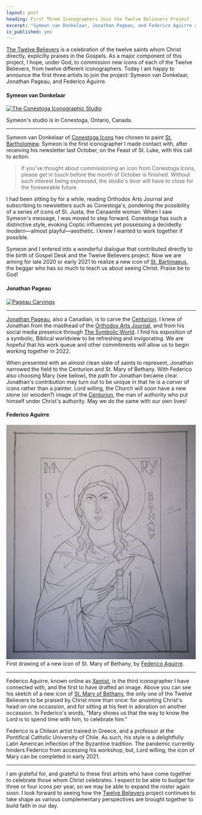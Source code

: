 ```yaml
---
layout: post
heading: First Three Iconographers Join the Twelve Believers Project
excerpt: "Symeon van Donkelaar, Jonathan Pageau, and Federico Aguirre are making new images of St. Bartimaeus, the Centurion, and St. Mary of Bethany."
is_published: yes
---
```


[The Twelve Believers](/the-twelve-believers/) is a celebration of the twelve
saints whom Christ directly, explicitly praises in the Gospels. As a major
component of this project, I hope, under God, to commission new icons of each
of the Twelve Believers, from twelve different iconographers. Today I am happy
to announce the first three artists to join the project: Symeon van
Donkelaar, Jonathan Pageau, and Federico Aguirre.


#### Symeon van Donkelaar

[![The Conestoga Iconographic Studio](../conestoga-studio.jpg)](https://www.conestogaicons.com/about/)
<div class="caption">Symeon's studio is in Conestoga, Ontario, Canada.</div>

---

Symeon van Donkelaar of [Conestoga Icons](https://www.conestogaicons.com/) has
chosen to paint [St. Bartholomew](/the-twelve-believers/st-bartimaeus/). Symeon
is the first iconographer I made contact with, after receiving his newsletter
last October, on the Feast of St. Luke, with this call to action:

> If you've thought about commissioning an icon from Conestoga Icons, please
> get in touch before the month of October is finished. Without such interest
> being expressed, the studio's door will have to close for the foreseeable
> future.


I had been sitting by for a while, reading Orthodox Arts Journal and
subscribing to newsletters such as Conestoga's, pondering the possibility of a
series of icons of St. Justa, the Canaanite woman. When I saw Symeon's message,
I was moved to step forward. Conestoga has such a distinctive style, evoking
Coptic influences yet possessing a decidedly modern—almost playful—aesthetic. I
knew I wanted to work together if possible.

Symeon and I entered into a wonderful dialogue that contributed directly to the
birth of Gospel Desk and the Twelve Believers project. Now we are aiming for
late 2020 or early 2021 to realize a new icon of [St.
Bartimaeus](/the-twelve-believers/st-bartimaeus/), the beggar who has so much
to teach us about seeing Christ. Praise be to God!


#### Jonathan Pageau

[![Pageau Carvings](../pageau-carvings.jpg)](https://pageaucarvings.com/)

---

[Jonathan Pageau](https://pageaucarvings.com/), also a Canadian, is to carve
the [Centurion](/the-twelve-believers/the-centurion/). I knew of Jonathan from
the masthead of the [Orthodox Arts Journal](https://orthodoxartsjournal.org/),
and from his social media presence through [The Symbolic
World](https://thesymbolicworld.com/). I find his exposition of a symbolic,
Biblical worldview to be refreshing and invigorating. We are hopeful that his
work queue and other commitments will allow us to begin working together in
2022.

When presented with an almost clean slate of saints to represent, Jonathan
narrowed the field to the Centurion and St. Mary of Bethany. With Federico also
choosing Mary (see below), the path for Jonathan became clear. Jonathan's
contribution may turn out to be unique in that he is a _carver_ of icons rather
than a painter. Lord willing, the Church will soon have a new stone (or
wooden?) image of the [Centurion](/the-twelve-believers/the-centurion/), the
man of authority who put himself under Christ's authority. May we do the same
with our own lives!



#### Federico Aguirre

<a href="/the-twelve-believers/st-mary-of-bethany/">
  <img src="/the-twelve-believers/st-mary-of-bethany/00.small.jpg"
    alt="St. Mary of Bethany, the twice-praised - first drawing">
</a>
<div class="caption">First drawing of a new icon of St. Mary of Bethany, by <a
href="https://www.xamist.com/">Federico Aguirre</a>.</div>

---

Federico Aguirre, known online as [Xamist](https://www.xamist.com/), is the
third iconographer I have connected with, and the first to have drafted an
image. Above you can see his sketch of a new icon of [St. Mary of
Bethany](/the-twelve-believers/st-mary-of-bethany/), the only one of the Twelve
Believers to be praised by Christ more than once: for anointing Christ's head
on one occassion, and for sitting at his feet in adoration on another
occassion. In Federico's words, "Mary shows us that the way to know the Lord is
to spend time with him, to celebrate him."

Federico is a Chilean artist trained in Greece, and a professor at the
Pontifical Catholic University of Chile. As such, his style is a delightfully
Latin American inflection of the Byzantine tradition. The pandemic currently
hinders Federico from accessing his workshop, but, Lord willing, the icon of
Mary can be completed in early 2021.

---

I am grateful for, and grateful to these first artists who have come together
to celebrate those whom Christ celebrates.  I expect to be able to budget for
three or four icons per year, so we may be able to expand the roster again
soon. I look forward to seeing how the [Twelve
Believers](/the-twelve-believers/) project continues to take shape as various
complementary perspectives are brought together to build faith in our day.
